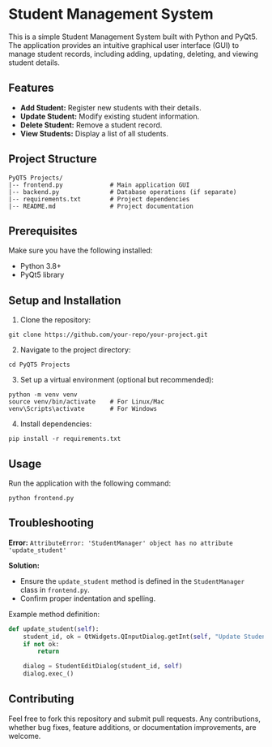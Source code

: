# Student Management System

This is a simple Student Management System built with Python and PyQt5. The application provides an intuitive graphical user interface (GUI) to manage student records, including adding, updating, deleting, and viewing student details.

## Features

- **Add Student:** Register new students with their details.
- **Update Student:** Modify existing student information.
- **Delete Student:** Remove a student record.
- **View Students:** Display a list of all students.

## Project Structure

```
PyQT5 Projects/
|-- frontend.py             # Main application GUI
|-- backend.py              # Database operations (if separate)
|-- requirements.txt        # Project dependencies
|-- README.md               # Project documentation
```

## Prerequisites

Make sure you have the following installed:

- Python 3.8+
- PyQt5 library

## Setup and Installation

1. Clone the repository:

```
git clone https://github.com/your-repo/your-project.git
```

2. Navigate to the project directory:

```
cd PyQT5 Projects
```

3. Set up a virtual environment (optional but recommended):

```
python -m venv venv
source venv/bin/activate    # For Linux/Mac
venv\Scripts\activate       # For Windows
```

4. Install dependencies:

```
pip install -r requirements.txt
```

## Usage

Run the application with the following command:

```
python frontend.py
```

## Troubleshooting

**Error:** `AttributeError: 'StudentManager' object has no attribute 'update_student'`

**Solution:**

- Ensure the `update_student` method is defined in the `StudentManager` class in `frontend.py`.
- Confirm proper indentation and spelling.

Example method definition:

```python
def update_student(self):
    student_id, ok = QtWidgets.QInputDialog.getInt(self, "Update Student", "Enter Student ID:")
    if not ok:
        return

    dialog = StudentEditDialog(student_id, self)
    dialog.exec_()
```

## Contributing

Feel free to fork this repository and submit pull requests. Any contributions, whether bug fixes, feature additions, or documentation improvements, are welcome.


